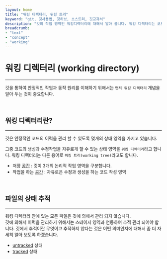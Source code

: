 ```yaml
---
layout: home
title: "워킹 디렉터리, 워킹 트리"
keyword: "git, 깃사용법, 깃허브, 소스트리, 깃교과서"
description: "깃의 작업 영역인 워킹디렉터리에 대해서 알아 봅니다. 워킹 디렉터리는 코드를 생성하고 수정 작업할 수 있는 작업영역입니다."
breadcrumb:
- "text"
- "concept"
- "working"
---
```


# 워킹 디렉터리 (working directory)
---
깃을 통하여 안정적인 작업과 동작 원리를 이해하기 위해서는 `먼저 워킹 디렉터리` 개념을 알아 두는 것이 중요합니다.

<br>

## 워킹 디렉터리란?
---
깃은 안정적인 코드의 이력을 관리 할 수 있도록 몇개의 상태 영역을 가지고 있습니다.  

그중 코드의 생성과 수정작업을 자유로게 할 수 있는 상태 영역을 `워킹 디렉터리`라고 합니다. 
워킹 디렉터리는 다른 용어로 `워킹 트리(working tree)`라고도 합니다.  

* 저장 [공간](mean) : 깃이 3개의 논리적 작업 영역을 구분합니다.
* 작업을 하는 [공간](mean) : 자유로은 수정과 생성을 하는 코드 작성 영역

<br>

## 파일의 상태 추적
---
워킹 디렉터리 안에 있는 모든 파일은 깃에 의해서 관리 되지 않습니다.  
깃에 의해서 이력을 관리하기 위해서는 스테이지 영역과 연동하여 추적 관리 되어야 합니다. 
깃에서 추적이란 무엇이고 추적하지 않다는 것은 어떤 의미인지에 대해서 좀 더 자세히 알아 보도록 하겠습니다.

* [untracked](untracked) 상태
* [tracked](untracked) 상태

<br>
